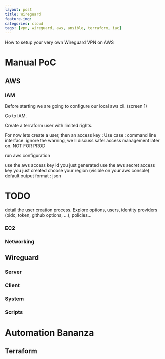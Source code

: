 ```yaml
---
layout: post
title: Wireguard
feature-img:
categories: cloud
tags: [vpn, wireguard, aws, ansible, terraform, iac]
---
```


How to setup your very own Wireguard VPN on AWS

# Manual PoC


## AWS

### IAM

Before starting we are going to configure our local aws cli.
(screen 1)

Go to IAM.

Create a terraform user with limited rights.

For now lets create a user, then an access key :
Use case : command line interface. ignore the warning, we ll discuss safer access management later on. NOT FOR PROD

run aws configuration

use the aws access key id you just generated
use the aws secret access key you just created
choose your region (visible on your aws console)
default output format : json

# TODO 

detail the user creation process. Explore options, users, identity providers (oidc, token, github options, ...), policies...


### EC2

### Networking


## Wireguard

### Server

### Client

### System

### Scripts


# Automation Bananza

## Terraform

